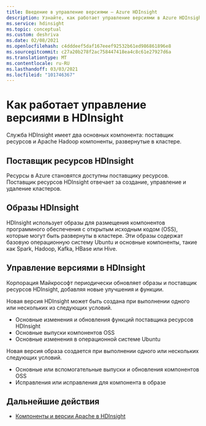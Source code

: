 ```yaml
---
title: Введение в управление версиями — Azure HDInsight
description: Узнайте, как работает управление версиями в Azure HDInsight.
ms.service: hdinsight
ms.topic: conceptual
ms.custom: deshriva
ms.date: 02/08/2021
ms.openlocfilehash: c4dddeef5daf167eeef92532b61ed986861896e8
ms.sourcegitcommit: c27a20b278f2ac758447418ea4c8c61e27927d6a
ms.translationtype: MT
ms.contentlocale: ru-RU
ms.lasthandoff: 03/03/2021
ms.locfileid: "101746367"
---
```

# <a name="how-versioning-works-in-hdinsight"></a>Как работает управление версиями в HDInsight

Служба HDInsight имеет два основных компонента: поставщик ресурсов и Apache Hadoop компоненты, развернутые в кластере. 

## <a name="hdinsight-resource-provider"></a>Поставщик ресурсов HDInsight

Ресурсы в Azure становятся доступны поставщику ресурсов. Поставщик ресурсов HDInsight отвечает за создание, управление и удаление кластеров.

## <a name="hdinsight-images"></a>Образы HDInsight

HDInsight использует образы для размещения компонентов программного обеспечения с открытым исходным кодом (OSS), которые могут быть развернуты в кластере. Эти образы содержат базовую операционную систему Ubuntu и основные компоненты, такие как Spark, Hadoop, Kafka, HBase или Hive.

## <a name="versioning-in-hdinsight"></a>Управление версиями в HDInsight

Корпорация Майкрософт периодически обновляет образы и поставщик ресурсов HDInsight, добавляя новые улучшения и функции.

Новая версия HDInsight может быть создана при выполнении одного или нескольких из следующих условий.

- Основные изменения и обновления функций поставщика ресурсов HDInsight
- Основные выпуски компонентов OSS
- Основные изменения в операционной системе Ubuntu

Новая версия образа создается при выполнении одного или нескольких следующих условий.

- Основные или вспомогательные выпуски и обновления компонентов OSS
- Исправления или исправления для компонента в образе

## <a name="next-steps"></a>Дальнейшие действия

- [Компоненты и версии Apache в HDInsight](./hdinsight-component-versioning.md)
